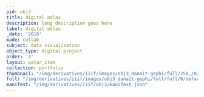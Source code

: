 ```yaml
---
pid: obj3
title: digital atlas
description: long description goes here
label: digital atlas
_date: '2018'
made: collab
subject: data visualization
object_type: digital project
order: '3'
layout: qatar_item
collection: portfolio
thumbnail: "/img/derivatives/iiif/images/obj3_danait-gephi/full/250,/0/default.jpg"
full: "/img/derivatives/iiif/images/obj3_danait-gephi/full/full/0/default.jpg"
manifest: "/img/derivatives/iiif/obj3/manifest.json"
---
```

